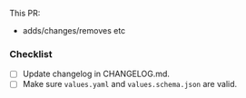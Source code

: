 This PR:

- adds/changes/removes etc

### Checklist

- [ ] Update changelog in CHANGELOG.md.
- [ ] Make sure `values.yaml` and `values.schema.json` are valid.
